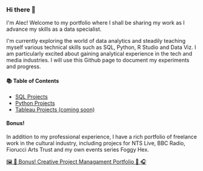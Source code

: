 ### Hi there 👋

I'm Alec!   Welcome to my portfolio where I shall be sharing my work as I advance my skills as a data specialist.

I'm currently exploring the world of data analytics and steadily teaching myself various technical skills such as SQL, Python, R Studio and Data Viz.  I am particularly excited about gaining analytical experience in the tech and media industries.  I will use this Github page to document my experiments and progress.

#### 📚 Table of Contents
- [SQL Projects](#sql)
- [Python Projects](#python)
- [Tableau Projects (coming soon)](#tableau)

#### Bonus!

In addition to my professional experience, I have a rich portfolio of freelance work in the cultural industry, including projecs for NTS Live, BBC Radio, Fiorucci Arts Trust and my own events series Foggy Hex.  

[🖼 🎵 Bonus! Creative Project Managament Portfolio  🎨 🎧 ](#creative-project-managment)
